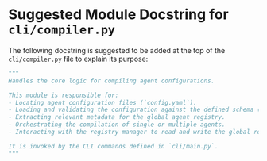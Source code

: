 # Suggested Module Docstring for `cli/compiler.py`

The following docstring is suggested to be added at the top of the `cli/compiler.py` file to explain its purpose:

```python
"""
Handles the core logic for compiling agent configurations.

This module is responsible for:
- Locating agent configuration files (`config.yaml`).
- Loading and validating the configuration against the defined schema (models.GlobalAgentConfig).
- Extracting relevant metadata for the global agent registry.
- Orchestrating the compilation of single or multiple agents.
- Interacting with the registry manager to read and write the global registry file.

It is invoked by the CLI commands defined in `cli/main.py`.
"""